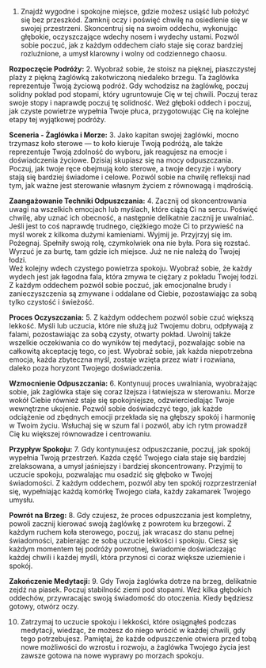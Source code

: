 

1. Znajdź wygodne i spokojne miejsce, gdzie możesz usiąść lub położyć się bez przeszkód. Zamknij oczy i poświęć chwilę na osiedlenie się w swojej przestrzeni. Skoncentruj się na swoim oddechu, wykonując głębokie, oczyszczające wdechy nosem i wydechy ustami. Pozwól sobie poczuć, jak z każdym oddechem ciało staje się coraz bardziej rozluźnione, a umysł klarowny i wolny od codziennego chaosu.

**Rozpoczęcie Podróży:** 
2. Wyobraź sobie, że stoisz na pięknej, piaszczystej plaży z piękną żaglówką zakotwiczoną niedaleko brzegu. Ta żaglówka reprezentuje Twoją życiową podróż. Gdy wchodzisz na żaglówkę, poczuj solidny pokład pod stopami, który ugruntowuje Cię w tej chwili. Poczuj teraz swoje stopy i naprawdę poczuj tę solidność. Weź głęboki oddech i poczuj, jak czyste powietrze wypełnia Twoje płuca, przygotowując Cię na kolejne etapy tej wyjątkowej podróży.

**Sceneria - Żaglówka i Morze:** 
3. Jako kapitan swojej żaglówki, mocno trzymasz koło sterowe — to koło kieruje Twoją podróżą, ale także reprezentuje Twoją zdolność do wyboru, jak reagujesz na emocje i doświadczenia życiowe. Dzisiaj skupiasz się na mocy odpuszczania. Poczuj, jak twoje ręce obejmują koło sterowe, a twoje decyzje i wybory stają się bardziej świadome i celowe. Pozwól sobie na chwilę refleksji nad tym, jak ważne jest sterowanie własnym życiem z równowagą i mądrością.

**Zaangażowanie Techniki Odpuszczania:** 
4. Zacznij od skoncentrowania uwagi na wszelkich emocjach lub myślach, które ciążą Ci na sercu. Poświęć chwilę, aby uznać ich obecność, a następnie delikatnie zacznij je uwalniać. 
   Jeśli jest to coś naprawdę trudnego, ciężkiego może Ci to przywieść na myśl worek z kilkoma dużymi kamieniami. Wyjmij je. Przyjrzyj się im. Pożegnaj. Spełniły swoją rolę, czymkolwiek ona nie była. Pora się rozstać. Wyrzuć je za burtę, tam gdzie ich miejsce. Już ne nie należą do Twojej łodzi.  
   Weź kolejny wdech czystego powietrza spokoju. 
   Wyobraź sobie, że każdy wydech jest jak łagodna fala, która zmywa te ciężary z pokładu Twojej łodzi. 
   Z każdym oddechem pozwól sobie poczuć, jak emocjonalne brudy i zanieczyszczenia są zmywane i oddalane od Ciebie, pozostawiając za sobą tylko czystość i świeżość.

**Proces Oczyszczania:** 
5. Z każdym oddechem pozwól sobie czuć większą lekkość. Myśli lub uczucia, które nie służą już Twojemu dobru, odpływają z falami, pozostawiając za sobą czysty, otwarty pokład. Uwolnij także wszelkie oczekiwania co do wyników tej medytacji, pozwalając sobie na całkowitą akceptację tego, co jest. Wyobraź sobie, jak każda niepotrzebna emocja, każda zbyteczna myśl, zostaje wzięta przez wiatr i rozwiana, daleko poza horyzont Twojego doświadczenia.

**Wzmocnienie Odpuszczania:** 
6. Kontynuuj proces uwalniania, wyobrażając sobie, jak żaglówka staje się coraz lżejsza i łatwiejsza w sterowaniu. Morze wokół Ciebie również staje się spokojniejsze, odzwierciedlając Twoje wewnętrzne ukojenie. Pozwól sobie doświadczyć tego, jak każde odciążenie od zbędnych emocji przekłada się na głębszy spokój i harmonię w Twoim życiu. Wsłuchaj się w szum fal i pozwól, aby ich rytm prowadził Cię ku większej równowadze i centrowaniu.

**Przypływ Spokoju:** 
7. Gdy kontynuujesz odpuszczanie, poczuj, jak spokój wypełnia Twoją przestrzeń. Każda część Twojego ciała staje się bardziej zrelaksowana, a umysł jaśniejszy i bardziej skoncentrowany. Przyjmij to uczucie spokoju, pozwalając mu osadzić się głęboko w Twojej świadomości. Z każdym oddechem, pozwól aby ten spokój rozprzestrzeniał się, wypełniając każdą komórkę Twojego ciała, każdy zakamarek Twojego umysłu.

**Powrót na Brzeg:** 
8. Gdy czujesz, że proces odpuszczania jest kompletny, powoli zacznij kierować swoją żaglówkę z powrotem ku brzegowi. Z każdym ruchem koła sterowego, poczuj, jak wracasz do stanu pełnej świadomości, zabierając ze sobą uczucie lekkości i spokoju. Ciesz się każdym momentem tej podróży powrotnej, świadomie doświadczając każdej chwili i każdej myśli, która przynosi ci coraz większe uziemienie i spokój.

**Zakończenie Medytacji:** 
9. Gdy Twoja żaglówka dotrze na brzeg, delikatnie zejdź na piasek. Poczuj stabilność ziemi pod stopami. Weź kilka głębokich oddechów, przywracając swoją świadomość do otoczenia. Kiedy będziesz gotowy, otwórz oczy.

10. Zatrzymaj to uczucie spokoju i lekkości, które osiągnąłeś podczas medytacji, wiedząc, że możesz do niego wrócić w każdej chwili, gdy tego potrzebujesz. Pamiętaj, że każde odpuszczenie otwiera przed tobą nowe możliwości do wzrostu i rozwoju, a żaglówka Twojego życia jest zawsze gotowa na nowe wyprawy po morzach spokoju.